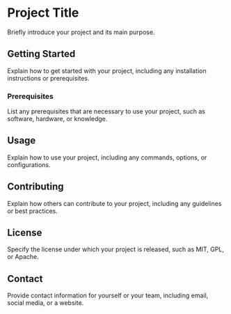 # Project Title

Briefly introduce your project and its main purpose.

## Getting Started

Explain how to get started with your project, including any installation instructions or prerequisites.

### Prerequisites

List any prerequisites that are necessary to use your project, such as software, hardware, or knowledge.

## Usage

Explain how to use your project, including any commands, options, or configurations.

## Contributing

Explain how others can contribute to your project, including any guidelines or best practices.

## License

Specify the license under which your project is released, such as MIT, GPL, or Apache.

## Contact

Provide contact information for yourself or your team, including email, social media, or a website.
